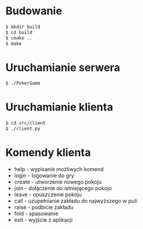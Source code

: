 # Budowanie

```bash
$ mkdir build
$ cd build
$ cmake ..
$ make
```

# Uruchamianie serwera

```bash
$ ./PokerGame
```

# Uruchamianie klienta

```bash
$ cd src/client
$ ./client.py
```

# Komendy klienta

* help - wypisanie możliwych komend
* login - logowanie do gry
* create - utworzenie nowego pokoju
* join - dołączenie do istniejącego pokoju
* leave - opuszczenie pokoju
* call - uzupełnianie zakładu do najwyższego w puli
* raise - podbicie zakładu
* fold - spasowanie
* exit - wyjście z aplikacji